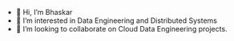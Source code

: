 - 👋 Hi, I’m Bhaskar
- 👀 I’m interested in Data Engineering and Distributed Systems
- 💞️ I’m looking to collaborate on Cloud Data Engineering projects.

<!---
bhaskarnn9/bhaskarnn9 is a ✨ special ✨ repository because its `README.md` (this file) appears on your GitHub profile.
You can click the Preview link to take a look at your changes.
--->
